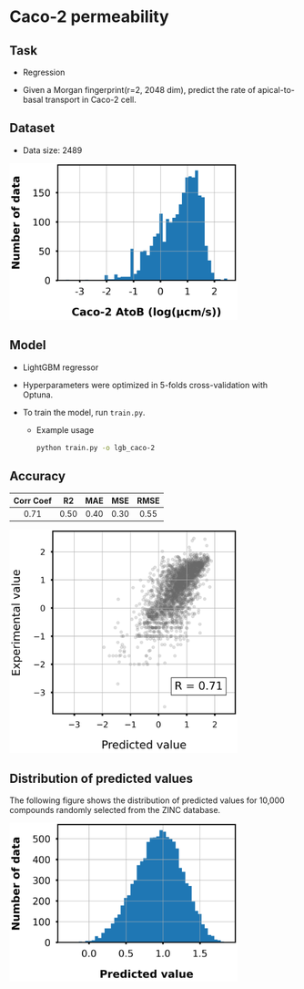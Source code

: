# Caco-2 permeability

## Task

- Regression

- Given a Morgan fingerprint(r=2, 2048 dim), predict the rate of apical-to-basal transport in Caco-2 cell.

## Dataset

- Data size: 2489

<div align="left">
    <img src="img/data_distribution.png" width="400">
</div>

## Model

- LightGBM regressor

- Hyperparameters were optimized in 5-folds cross-validation with Optuna.

- To train the model, run `train.py`.
    - Example usage
        ```bash
        python train.py -o lgb_caco-2
        ```

## Accuracy

|Corr Coef|R2|MAE|MSE|RMSE|
|:----:|:----:|:----:|:----:|:----:|
|0.71|0.50|0.40|0.30|0.55|

<div align="left">
      <img src="img/scatter_plot.png" width="400">
</div>

## Distribution of predicted values

The following figure shows the distribution of predicted values for 10,000 compounds randomly selected from the ZINC database.

<div align="left">
    <img src="img/pred_distribution.png" width="400">
</div>